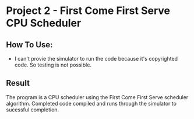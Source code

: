 # Project 2 - First Come First Serve CPU Scheduler

## How To Use:
- I can't provie the simulator to run the code because it's copyrighted code. So testing is not possible.

## Result
The program is a CPU scheduler using the First Come First Serve scheduler algorithm.
Completed code compiled and runs through the simulator to sucessful completion.
